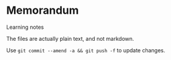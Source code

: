# Memorandum
Learning notes

The files are actually plain text, and not markdown.

Use `git commit --amend -a && git push -f` to update changes.

